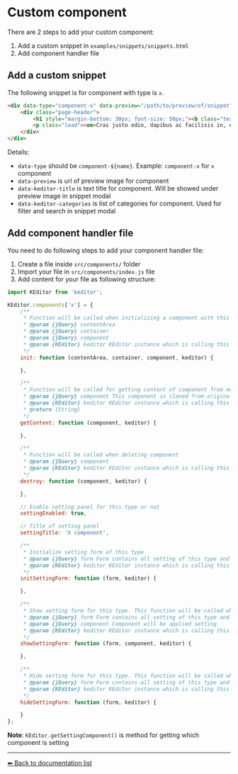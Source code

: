 # Custom component
There are 2 steps to add your custom component:
 1. Add a custom snippet in `examples/snippets/snippets.html`
 1. Add component handler file
 
## Add a custom snippet
The following snippet is for component with type is `x`.
```html
<div data-type="component-x" data-preview="/path/to/preview/of/snippet" data-keditor-title="Text block" data-keditor-categories="Text;Heading">
    <div class="page-header">
        <h1 style="margin-bottom: 30px; font-size: 50px;"><b class="text-uppercase">Cras justo odio</b> <small>Donec id elit non mi</small></h1>
        <p class="lead"><em>Cras justo odio, dapibus ac facilisis in, egestas eget quam. Donec id elit non mi porta gravida at eget metus. Nullam id dolor id nibh ultricies vehicula ut id elit.</em></p>
    </div>
</div>
```

Details:
 * `data-type` should be `component-${name}`. Example: `component-x` for `x` component
 * `data-preview` is url of preview image for component
 * `data-keditor-title` is text title for component. Will be showed under preview image in snippet modal
 * `data-keditor-categories` is list of categories for component. Used for filter and search in snippet modal
 
 ## Add component handler file
 You need to do following steps to add your component handler file:
  1. Create a file inside `src/components/` folder
  2. Import your file in `src/components/index.js` file
  3. Add content for your file as following structure:
 
 ```javascript
 import KEditor from 'keditor';
 
 KEditor.components['x'] = {
     /**
      * Function will be called when initializing a component with this type
      * @param {jQuery} contentArea
      * @param {jQuery} container
      * @param {jQuery} component
      * @param {KEditor} keditor KEditor instance which is calling this function
      */
     init: function (contentArea, container, component, keditor) {
 
     },
 
     /**
      * Function will be called for getting content of component from method of KEditor "target.keditor('getContent')"
      * @param {jQuery} component This component is cloned from original component. So you can do anything with it, event deleted
      * @param {KEditor} keditor KEditor instance which is calling this function
      * @return {String}
      */
     getContent: function (component, keditor) {
 
     },
 
     /**
      * Function will be called when deleting component
      * @param {jQuery} component
      * @param {KEditor} keditor KEditor instance which is calling this function
      */
     destroy: function (component, keditor) {
 
     },
 
     // Enable setting panel for this type or not
     settingEnabled: true,
 
     // Title of setting panel
     settingTitle: 'X component',
 
     /**
      * Initialize setting form of this type
      * @param {jQuery} form Form contains all setting of this type and is child of div[id="keditor-setting-forms"]
      * @param {KEditor} keditor KEditor instance which is calling this function
      */
     initSettingForm: function (form, keditor) {
 
     },
 
     /**
      * Show setting form for this type. This function will be called when user clicks on setting button of component when setting panel is hidden. You can fulfill form controls in this function.
      * @param {jQuery} form Form contains all setting of this type and is child of div[id="keditor-setting-forms"]
      * @param {jQuery} component Component will be applied setting
      * @param {KEditor} keditor KEditor instance which is calling this function
      */
     showSettingForm: function (form, component, keditor) {
 
     },
 
     /**
      * Hide setting form for this type. This function will be called when user clicks again on setting button of component when setting panel is showed. You can clear setting form in this function
      * @param {jQuery} form Form contains all setting of this type and is child of div[id="keditor-setting-forms"]
      * @param {KEditor} keditor KEditor instance which is calling this function
      */
     hideSettingForm: function (form, keditor) {
 
     }
 };
 ```
 
 __**Note**__: `KEditor.getSettingComponent()` is method for getting which component is setting
 
 ---
[⬅ Back to documentation list](./index.md)
